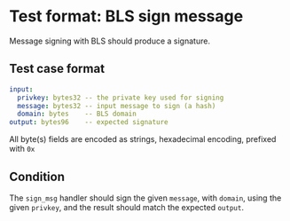 # Test format: BLS sign message

Message signing with BLS should produce a signature. 

## Test case format

```yaml
input:
  privkey: bytes32 -- the private key used for signing
  message: bytes32 -- input message to sign (a hash)
  domain: bytes    -- BLS domain
output: bytes96    -- expected signature
```

All byte(s) fields are encoded as strings, hexadecimal encoding, prefixed with `0x`


## Condition

The `sign_msg` handler should sign the given `message`, with `domain`, using the given `privkey`, and the result should match the expected `output`.
